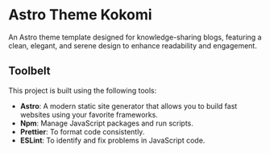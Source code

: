 # Astro Theme Kokomi

An Astro theme template designed for knowledge-sharing blogs, featuring a clean, elegant, and serene design to enhance readability and engagement.

## Toolbelt

This project is built using the following tools:

- **Astro**: A modern static site generator that allows you to build fast websites using your favorite frameworks.
- **Npm**: Manage JavaScript packages and run scripts.
- **Prettier**: To format code consistently.
- **ESLint**: To identify and fix problems in JavaScript code.
